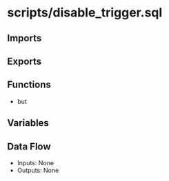 # scripts/disable_trigger.sql

## Imports

## Exports

## Functions
- but

## Variables

## Data Flow
- Inputs: None
- Outputs: None